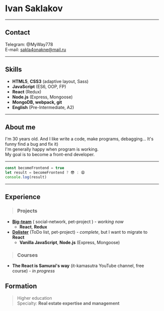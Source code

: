 # Ivan Saklakov

---

## Contact

Telegram: @MyWay778  
E-mail: sakla4onakne@mail.ru

---

## Skills

- **HTML5**, **CSS3** (adaptive layout, Sass)
- **JavaScript** (ES6, OOP, FP)
- **React** (Redux)
- **Node.js** (Express, Mongoose)
- **MongoDB, webpack, git**
- **English** (Pre-Intermediate, A2)

---

## About me

I'm 30 years old. And I like write a code, make programs, debagging... It's funny find a bug and fix it)  
I'm generally happy when program is working.  
My goal is to become a front-end developer.

---

```javascript
const becomeFrontend = true
let result = becomeFrontend ? 😎 : 😩
console.log(result)
```

---

## Experience

> ### Projects

- **[Big-team](https://github.com/MyWay778/big-team)** ( social-network, pet-project ) - _working now_
  - **React**, **Redux**
- **[Dolister](https://github.com/MyWay778/dolister)** (ToDo list, pet-project) - _complete_, but I want to migrate to **React**
  - **Vanilla JavaScript**, **Node.js** (Express, Mongoose)

> ### Courses

- **The React is Samurai's way** (it-kamasutra YouTube channel, free course) - _in progress_

## Formation

> Higher education  
>  Specialty: **Real estate expertise and management**
